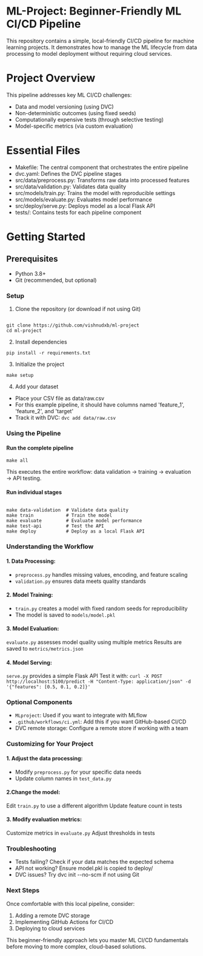 # ML-Project: Beginner-Friendly ML CI/CD Pipeline

This repository contains a simple, local-friendly CI/CD pipeline for machine learning projects. It demonstrates how to manage the ML lifecycle from data processing to model deployment without requiring cloud services.

# Project Overview

This pipeline addresses key ML CI/CD challenges:

- Data and model versioning (using DVC)
- Non-deterministic outcomes (using fixed seeds)
- Computationally expensive tests (through selective testing)
- Model-specific metrics (via custom evaluation)

# Essential Files

- Makefile: The central component that orchestrates the entire pipeline
- dvc.yaml: Defines the DVC pipeline stages
- src/data/preprocess.py: Transforms raw data into processed features
- src/data/validation.py: Validates data quality
- src/models/train.py: Trains the model with reproducible settings
- src/models/evaluate.py: Evaluates model performance
- src/deploy/serve.py: Deploys model as a local Flask API
- tests/: Contains tests for each pipeline component

# Getting Started

## Prerequisites

- Python 3.8+
- Git (recommended, but optional)

### Setup

1. Clone the repository (or download if not using Git)

```

git clone https://github.com/vishnudxb/ml-project
cd ml-project

```

2. Install dependencies

`pip install -r requirements.txt`

3. Initialize the project

`make setup` 

4. Add your dataset

- Place your CSV file as data/raw.csv
- For this example pipeline, it should have columns named 'feature_1', 'feature_2', and 'target'
- Track it with DVC: `dvc add data/raw.csv`

### Using the Pipeline

#### Run the complete pipeline

`make all`

This executes the entire workflow: data validation → training → evaluation → API testing.

#### Run individual stages

```

make data-validation  # Validate data quality
make train            # Train the model
make evaluate         # Evaluate model performance
make test-api         # Test the API
make deploy           # Deploy as a local Flask API

```

### Understanding the Workflow

#### 1. Data Processing:

- `preprocess.py` handles missing values, encoding, and feature scaling
- `validation.py` ensures data meets quality standards


#### 2. Model Training:

- `train.py` creates a model with fixed random seeds for reproducibility
- The model is saved to `models/model.pkl`


#### 3. Model Evaluation:

`evaluate.py` assesses model quality using multiple metrics
Results are saved to `metrics/metrics.json`


#### 4. Model Serving:

`serve.py` provides a simple Flask API
Test it with: `curl -X POST http://localhost:5100/predict -H "Content-Type: application/json" -d '{"features": [0.5, 0.1, 0.2]}'`


### Optional Components

- `MLproject`: Used if you want to integrate with MLflow
- `.github/workflows/ci.yml`: Add this if you want GitHub-based CI/CD
- DVC remote storage: Configure a remote store if working with a team

### Customizing for Your Project

#### 1. Adjust the data processing:

- Modify `preprocess.py` for your specific data needs
- Update column names in `test_data.py`


#### 2.Change the model:

Edit `train.py` to use a different algorithm
Update feature count in tests


#### 3. Modify evaluation metrics:

Customize metrics in `evaluate.py`
Adjust thresholds in tests

### Troubleshooting

- Tests failing? Check if your data matches the expected schema
- API not working? Ensure model.pkl is copied to deploy/
- DVC issues? Try dvc init --no-scm if not using Git

### Next Steps

Once comfortable with this local pipeline, consider:

1. Adding a remote DVC storage
2. Implementing GitHub Actions for CI/CD
3. Deploying to cloud services

This beginner-friendly approach lets you master ML CI/CD fundamentals before moving to more complex, cloud-based solutions.

